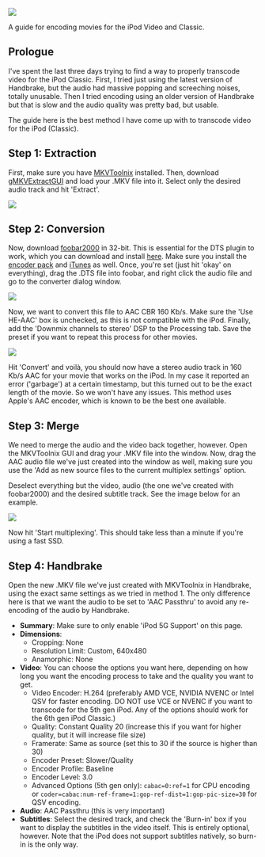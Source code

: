 ![](https://github.com/adriaanjelle/ipod-video-guide/blob/main/ipod-video-guide.jpg)

A guide for encoding movies for the iPod Video and Classic.

## Prologue
I've spent the last three days trying to find a way to properly transcode video for the iPod Classic. First, I tried just using the latest version of Handbrake, but the audio had massive popping and screeching noises, totally unusable. Then I tried encoding using an older version of Handbrake but that is slow and the audio quality was pretty bad, but usable.

The guide here is the best method I have come up with to transcode video for the iPod (Classic).

## Step 1: Extraction
First, make sure you have [MKVToolnix](https://mkvtoolnix.download/downloads.html#windows) installed. Then, download [gMKVExtractGUI](https://sourceforge.net/projects/gmkvextractgui/) and load your .MKV file into it. Select only the desired audio track and hit 'Extract'.

![](https://github.com/adriaanjelle/ipod-video-guide/blob/main/Screenshots/Screenshot%202024-04-29%20132654.png)

## Step 2: Conversion
Now, download [foobar2000](https://www.foobar2000.org/download) in 32-bit. This is essential for the DTS plugin to work, which you can download and install [here](https://www.foobar2000.org/components/view/foo_input_dts). Make sure you install the [encoder pack](https://www.foobar2000.org/encoderpack) and [iTunes](https://www.microsoft.com/store/productId/9PB2MZ1ZMB1S?ocid=pdpshare) as well. Once, you're set (just hit 'okay' on everything), drag the .DTS file into foobar, and right click the audio file and go to the converter dialog window.

![](https://github.com/adriaanjelle/ipod-video-guide/blob/main/Screenshots/Screenshot%202024-04-29%20130000.png)

Now, we want to convert this file to AAC CBR 160 Kb/s. Make sure the 'Use HE-AAC' box is unchecked, as this is not compatible with the iPod. Finally, add the 'Downmix channels to stereo' DSP to the Processing tab. Save the preset if you want to repeat this process for other movies.

![](https://github.com/adriaanjelle/ipod-video-guide/blob/main/Screenshots/Screenshot%202024-04-29%20143903.png)

Hit 'Convert' and voilà, you should now have a stereo audio track in 160 Kb/s AAC for your movie that works on the iPod. In my case it reported an error ('garbage') at a certain timestamp, but this turned out to be the exact length of the movie. So we won't have any issues. This method uses Apple's AAC encoder, which is known to be the best one available.

## Step 3: Merge
We need to merge the audio and the video back together, however. Open the MKVToolnix GUI and drag your .MKV file into the window. Now, drag the AAC audio file we've just created into the window as well, making sure you use the 'Add as new source files to the current multiplex settings' option.

Deselect everything but the video, audio (the one we've created with foobar2000) and the desired subtitle track. See the image below for an example.

![](https://github.com/adriaanjelle/ipod-video-guide/blob/main/Screenshots/Screenshot%202024-04-29%20143952.png)

Now hit 'Start multiplexing'. This should take less than a minute if you're using a fast SSD.

## Step 4: Handbrake
Open the new .MKV file we've just created with MKVToolnix in Handbrake, using the exact same settings as we tried in method 1. The only difference here is that we want the audio to be set to 'AAC Passthru' to avoid any re-encoding of the audio by Handbrake.

- **Summary**: Make sure to only enable 'iPod 5G Support' on this page.
- **Dimensions**:
  - Cropping: None
  - Resolution Limit: Custom, 640x480
  - Anamorphic: None
- **Video**: You can choose the options you want here, depending on how long you want the encoding process to take and the quality you want to get.
  - Video Encoder: H.264 (preferably AMD VCE, NVIDIA NVENC or Intel QSV for faster encoding. DO NOT use VCE or NVENC if you want to transcode for the 5th gen iPod. Any of the options should work for the 6th gen iPod Classic.)
  - Quality: Constant Quality 20 (increase this if you want for higher quality, but it will increase file size)
  - Framerate: Same as source (set this to 30 if the source is higher than 30)
  - Encoder Preset: Slower/Quality
  - Encoder Profile: Baseline
  - Encoder Level: 3.0
  - Advanced Options (5th gen only): `cabac=0:ref=1` for CPU encoding or `coder=cabac:num-ref-frame=1:gop-ref-dist=1:gop-pic-size=30` for QSV encoding.
- **Audio**: AAC Passthru (this is very important)
- **Subtitles**: Select the desired track, and check the 'Burn-in' box if you want to display the subtitles in the video itself. This is entirely optional, however. Note that the iPod does not support subtitles natively, so burn-in is the only way.
